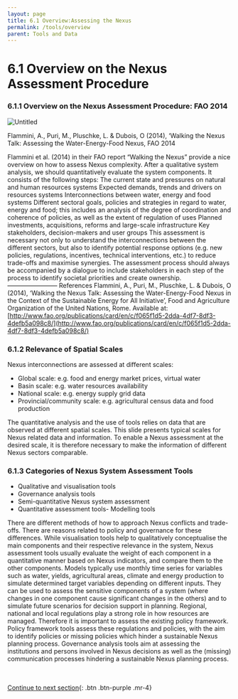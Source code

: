 ```yaml
---
layout: page
title: 6.1 Overview:Assessing the Nexus
permalink: /tools/overview
parent: Tools and Data
---
```

# 6.1 Overview on the Nexus Assessment Procedure

### 6.1.1 **Overview on the Nexus Assessment Procedure: FAO 2014**

![Untitled](6%201%20Overvi%20bd9f3/Untitled.png)

Flammini, A., Puri, M., Pluschke, L. & Dubois, O (2014), ‘Walking the Nexus Talk: Assessing the Water-Energy-Food Nexus, FAO 2014

Flammini et al. (2014) in their FAO report “Walking the Nexus” provide a nice overview on how to assess Nexus complexity. After a qualitative system analysis, we should quantitatively evaluate the system components. It consists of the following steps:
The current state and pressures on natural and human resources systems
Expected demands, trends and drivers on resources systems
Interconnections between water, energy and food systems
Different sectoral goals, policies and strategies in regard to water, energy and food; this includes an analysis of the degree of coordination and coherence of policies, as well as the extent of regulation of uses
Planned investments, acquisitions, reforms and large-scale infrastructure
Key stakeholders, decision-makers and user groups
This assessment is necessary not only to understand the interconnections between the different sectors, but also to identify potential response options (e.g. new policies, regulations, incentives, technical interventions, etc.) to reduce trade-offs and maximise synergies. The assessment process should always be accompanied by a dialogue to include stakeholders in each step of the process to identify societal priorities and create ownership.
––––––––––––––––
References
Flammini, A., Puri, M., Pluschke, L. & Dubois, O (2014), ‘Walking the Nexus Talk: Assessing the Water-Energy-Food Nexus in the Context of the Sustainable Energy for All Initiative’, Food and Agriculture Organization of the United Nations, Rome. Available at: [http://www.fao.org/publications/card/en/c/f065f1d5-2dda-4df7-8df3-4defb5a098c8/](http://www.fao.org/publications/card/en/c/f065f1d5-2dda-4df7-8df3-4defb5a098c8/)

### 6.1.2 **Relevance of Spatial Scales**

Nexus interconnections are assessed at different scales:

- Global scale: e.g. food and energy market prices, virtual water
- Basin scale: e.g. water resources availability
- National scale: e.g. energy supply grid data
- Provincial/community scale: e.g. agricultural census data and food production

The quantitative analysis and the use of tools relies on data that are observed at different spatial scales. This slide presents typical scales for Nexus related data and information.
To enable a Nexus assessment at the desired scale, it is therefore necessary to make the information of different Nexus sectors comparable.

### 6.1.3 **Categories of Nexus System Assessment Tools**

- Qualitative and visualisation tools
- Governance analysis tools
- Semi-quantitative Nexus system assessment
- Quantitative assessment tools- Modelling tools

There are different methods of how to approach Nexus conflicts and trade-offs. There are reasons related to policy and governance for these differences.
While visualisation tools help to qualitatively conceptualise the main components and their respective relevance in the system, Nexus assessment tools usually evaluate the weight of each component in a quantitative manner based on Nexus indicators, and compare them to the other components. Models typically use monthly time series for variables such as water, yields, agricultural areas, climate and energy production to simulate determined target variables depending on different inputs. They can be used to assess the sensitive components of a system (where changes in one component cause significant changes in the others) and to simulate future scenarios for decision support in planning.
Regional, national and local regulations play a strong role in how resources are managed. Therefore it is important to assess the existing policy framework. Policy framework tools assess these regulations and policies, with the aim to identify policies or missing policies which hinder a sustainable Nexus planning process.
Governance analysis tools aim at assessing the institutions and persons involved in Nexus decisions as well as the (missing) communication processes hindering a sustainable Nexus planning process.

<br/> <br/>
[Continue to next section](https://waterbender231.github.io/wef-nexus-online-course/tools/qualitative-approaches){: .btn .btn-purple .mr-4}